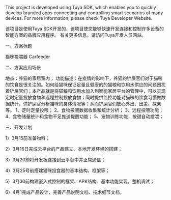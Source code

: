 This project is developed using Tuya SDK, which enables you to quickly develop branded apps connecting and controlling smart scenarios of many devices.
For more information, please check Tuya Developer Website.

该项目是使用Tuya SDK开发的，该项目使您能够快速开发连接和控制许多设备的智能方案的品牌应用程序。 有关更多信息，请访问Tuya开发人员网站。 


一、方案标题

  猫咪投喂器 Carfeeder

二、方案应用场景

  地点：养猫的家居室内；
  功能描述：在疫情的影响下，养猫的铲屎官们对于猫咪的饮食是很关注的。如何给猫咪保证足量且健康的的猫粮和饮用水供应的问题困扰着铲屎官们；本产品就是将猫粮和饮用水加入到智能家居平台的管理中，可以实现定时定量投放食物和远程控制投放食物；同时提供监控功能对猫咪的饮食习惯做数据统计，供铲屎官分析猫咪的身体情况等；从而铲屎官们放心外出、出差、探亲等。
  1、定时定量投喂；
  2、食物投喂数据收集和统计分析；
  3、远程投喂功能；
  4、食物储量统计和食物不足推送提醒功能；
  5、宠物训练功能，按键自动投喂；
  
三、开发计划

  1）3月15前准备物料；
  
  2）3月16日完成云平台的产品建立、本地开发环境的搭建；
  
  3）3月20前将开发板连接到云平台中并正常通信；
  
  4）3月25号前搭建猫咪投食器的基本结构、框架等；
  
  5）3月30前构建嵌入式控制的框架、APK结构、基本功能实现，整机调试；
  
  6）4月1完成产品设计，完善产品说明文档、技术细节文档。
  
  
